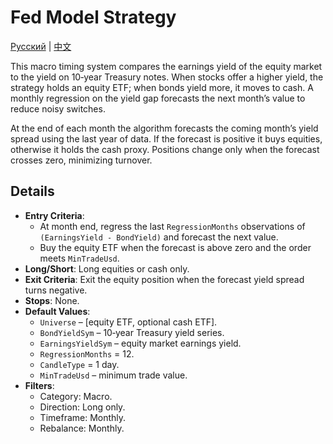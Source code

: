 # Fed Model Strategy
[Русский](README_ru.md) | [中文](README_cn.md)

This macro timing system compares the earnings yield of the equity market to the yield on 10‑year Treasury notes. When stocks offer a higher yield, the strategy holds an equity ETF; when bonds yield more, it moves to cash. A monthly regression on the yield gap forecasts the next month’s value to reduce noisy switches.

At the end of each month the algorithm forecasts the coming month’s yield spread using the last year of data. If the forecast is positive it buys equities, otherwise it holds the cash proxy. Positions change only when the forecast crosses zero, minimizing turnover.

## Details

- **Entry Criteria**:
  - At month end, regress the last `RegressionMonths` observations of `(EarningsYield - BondYield)` and forecast the next value.
  - Buy the equity ETF when the forecast is above zero and the order meets `MinTradeUsd`.
- **Long/Short**: Long equities or cash only.
- **Exit Criteria**: Exit the equity position when the forecast yield spread turns negative.
- **Stops**: None.
- **Default Values**:
  - `Universe` – [equity ETF, optional cash ETF].
  - `BondYieldSym` – 10‑year Treasury yield series.
  - `EarningsYieldSym` – equity market earnings yield.
  - `RegressionMonths` = 12.
  - `CandleType` = 1 day.
  - `MinTradeUsd` – minimum trade value.
- **Filters**:
  - Category: Macro.
  - Direction: Long only.
  - Timeframe: Monthly.
  - Rebalance: Monthly.

